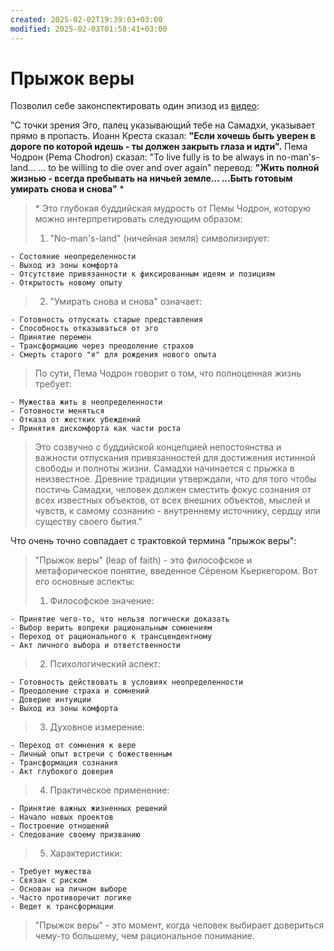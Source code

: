 ```yaml
---
created: 2025-02-02T19:39:03+03:00
modified: 2025-02-03T01:58:41+03:00
---
```


# Прыжок веры

Позволил себе законспектировать один эпизод из [видео](https://youtu.be/7FGyS_s4Vvk?si=3WG8RToGhD2HAV3I):

"С точки зрения Эго, палец указывающий тебе на Самадхи, указывает прямо в пропасть.
Иоанн Креста сказал: **"Если хочешь быть уверен в дороге по которой идешь - ты должен закрыть глаза и идти".**
Пема Чодрон (Pema Chodron) сказал: "To live fully is to be always in no-man's-land...
... to be willing to die over and over again"
перевод: **"Жить полной жизнью - всегда пребывать на ничьей земле... 
...Быть готовым умирать снова и снова"** \*
> \* Это глубокая буддийская мудрость от Пемы Чодрон, которую можно интерпретировать следующим образом:
>
> 1. "No-man's-land" (ничейная земля) символизирует:
```
- Состояние неопределенности
- Выход из зоны комфорта
- Отсутствие привязанности к фиксированным идеям и позициям
- Открытость новому опыту
```
> 2. "Умирать снова и снова" означает:
```
- Готовность отпускать старые представления
- Способность отказываться от эго
- Принятие перемен
- Трансформацию через преодоление страхов
- Смерть старого "я" для рождения нового опыта
```
> По сути, Пема Чодрон говорит о том, что полноценная жизнь требует:
```
- Мужества жить в неопределенности
- Готовности меняться
- Отказа от жестких убеждений
- Принятия дискомфорта как части роста
``` 
> Это созвучно с буддийской концепцией непостоянства и важности отпускания привязанностей для достижения истинной свободы и полноты жизни.
> Самадхи начинается с прыжка в неизвестное.
> Древние традиции утверждали, что для того чтобы постичь Самадхи, человек должен сместить фокус сознания от всех известных объектов, от всех внешних объектов, мыслей и чувств, к самому сознанию - внутреннему источнику, сердцу или существу своего бытия."

Что очень точно совпадает с трактовкой термина "прыжок веры":
>"Прыжок веры" (leap of faith) - это философское и метафорическое понятие, введенное Сёреном Кьеркегором. Вот его основные аспекты:
>
>1. Философское значение:
```
- Принятие чего-то, что нельзя логически доказать
- Выбор верить вопреки рациональным сомнениям
- Переход от рационального к трансцендентному
- Акт личного выбора и ответственности
```
>2. Психологический аспект:
```
- Готовность действовать в условиях неопределенности
- Преодоление страха и сомнений
- Доверие интуиции
- Выход из зоны комфорта
```
>3. Духовное измерение:
```
- Переход от сомнения к вере
- Личный опыт встречи с божественным
- Трансформация сознания
- Акт глубокого доверия
```
>4. Практическое применение:
```
- Принятие важных жизненных решений
- Начало новых проектов
- Построение отношений
- Следование своему призванию
```
>5. Характеристики:
```
- Требует мужества
- Связан с риском
- Основан на личном выборе
- Часто противоречит логике
- Ведет к трансформации
```
>"Прыжок веры" - это момент, когда человек выбирает довериться чему-то большему, чем рациональное понимание.
